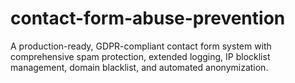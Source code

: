 # contact-form-abuse-prevention
A production-ready, GDPR-compliant contact form system with comprehensive spam protection, extended logging, IP blocklist management, domain blacklist, and automated anonymization.
